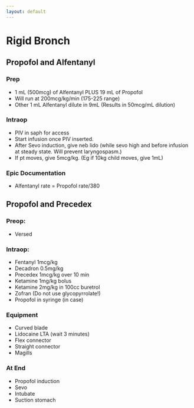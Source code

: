 ```yaml
---
layout: default
---
```


# Rigid Bronch

## Propofol and Alfentanyl

### Prep
* 1 mL (500mcg) of Alfentanyl PLUS 19 mL of Propofol
* Will run at 200mcg/kg/min (175-225 range)
* Other 1 mL Alfentanyl dilute in 9mL (Results in 50mcg/mL dilution)

### Intraop
* PIV in saph for access
* Start infusion once PIV inserted.
* After Sevo induction, give neb lido (while sevo high and before infusion at steady state. Will prevent laryngospasm.)
* If pt moves, give 5mcg/kg. (Eg if 10kg child moves, give 1mL)

### Epic Documentation
* Alfentanyl rate = Propofol rate/380

## Propofol and Precedex

### Preop: 
* Versed

### Intraop:
* Fentanyl 1mcg/kg
* Decadron 0.5mg/kg
* Precedex 1mcg/kg over 10 min
* Ketamine 1mg/kg bolus
* Ketamine 2mg/kg in 100cc buretrol
* Zofran (Do not use glycopyrrolate!)
* Propofol in syringe (in case)

### Equipment
* Curved blade
* Lidocaine LTA (wait 3 minutes)
* Flex connector
* Straight connector
* Magills

### At End
* Propofol induction
* Sevo
* Intubate
* Suction stomach
